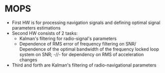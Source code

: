 # MOPS
- First HW is for processing navigation signals and defining optimal signal parameters estimations
- Second HW consists of 2 tasks: 
  - Kalman's filtering for radio-signal's parameters
  - Dependence of RMS error of frequency filtering on SNR/ Dependence of the optimal bandwidth of the frequency locked loop system on SNR; -//- for dependency on RMS of acceleration changes
- Third and forth are Kalman's filtering of radio-navigational parameters
